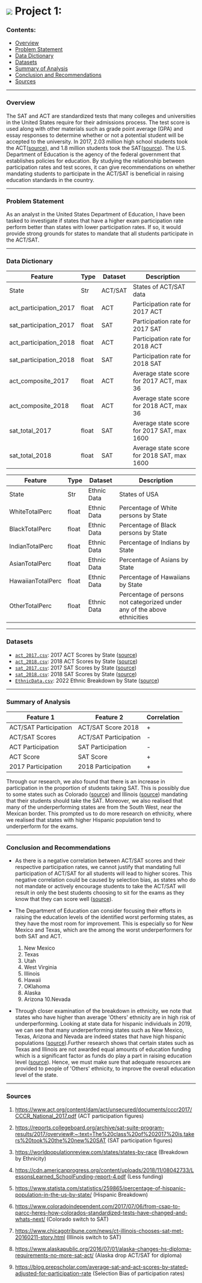 # ![](https://ga-dash.s3.amazonaws.com/production/assets/logo-9f88ae6c9c3871690e33280fcf557f33.png) Project 1:

### Contents:
- [Overview](#Overview)
- [Problem Statement](#Problem-Statement)
- [Data Dictionary](#Data-Dictionary)
- [Datasets](#Datasets)
- [Summary of Analysis](#Summary-of-Analysis)
- [Conclusion and Recommendations](#Conclusion-and-Recommendations)
- [Sources](#Sources)

---

### Overview

The SAT and ACT are standardized tests that many colleges and universities in the United States require for their admissions process. The test score is used along with other materials such as grade point average (GPA) and essay responses to determine whether or not a potential student will be accepted to the university. In 2017, 2.03 million high school students took the ACT([source](https://www.act.org/content/dam/act/unsecured/documents/cccr2017/CCCR_National_2017.pdf )), and 1.8 million students took the SAT([source](https://reports.collegeboard.org/archive/sat-suite-program-results/2017/overview#:~:text=The%20class%20of%202017%20is,takers%20took%20the%20new%20SAT)). The U.S. Department of Education is the agency of the federal government that establishes policies for education. By studying the relationship between participation rates and test scores, it can give recommendations on whether mandating students to participate in the ACT/SAT is beneficial in raising education standards in the country.

---

### Problem Statement

As an analyst in the United States Department of Education, I have been tasked to investigate if states that have a higher exam participation rate perform better than states with lower participation rates. If so, it would provide strong grounds for states to mandate that all students participate in the ACT/SAT.

---

### Data Dictionary

|Feature|Type|Dataset|Description|
|---|---|---|---|
|State|Str|ACT/SAT|States of ACT/SAT data|
|act_participation_2017|float|ACT|Participation rate for 2017 ACT|
|sat_participation_2017|float|SAT|Participation rate for 2017 SAT|
|act_participation_2018|float|ACT|Participation rate for 2018 ACT|
|sat_participation_2018|float|SAT|Participation rate for 2018 SAT|
|act_composite_2017|float|ACT|Average state score for 2017 ACT, max 36|
|act_composite_2018|float|ACT|Average state score for 2018 ACT, max 36|
|sat_total_2017|float|SAT|Average state score for 2017 SAT, max 1600|
|sat_total_2018|float|SAT|Average state score for 2018 SAT, max 1600|

|Feature|Type|Dataset|Description|
|---|---|---|---|
|State|Str|Ethnic Data|States of USA|
|WhiteTotalPerc|float|Ethnic Data|Percentage of White persons by State|
|BlackTotalPerc|float|Ethnic Data|Percentage of Black persons by State|
|IndianTotalPerc|float|Ethnic Data|Percentage of Indians by State|
|AsianTotalPerc|float|Ethnic Data|Percentage of Asians by State|
|HawaiianTotalPerc|float|Ethnic Data|Percentage of Hawaiians by State|
|OtherTotalPerc|float|Ethnic Data|Percentage of persons not categorized under any of the above ethnicities|

---

### Datasets

* [`act_2017.csv`](./data/act_2017.csv): 2017 ACT Scores by State ([source](https://blog.prepscholar.com/act-scores-by-state-averages-highs-and-lows))
* [`act_2018.csv`](./data/act_2018.csv): 2018 ACT Scores by State ([source](https://blog.prepscholar.com/act-scores-by-state-averages-highs-and-lows))
* [`sat_2017.csv`](./data/sat_2017.csv): 2017 SAT Scores by State ([source](https://blog.collegevine.com/here-are-the-average-sat-scores-by-state/))
* [`sat_2018.csv`](./data/sat_2018.csv): 2018 SAT Scores by State ([source](https://blog.collegevine.com/here-are-the-average-sat-scores-by-state/))
* [`EthnicData.csv`](./data/EthnicData.csv): 2022 Ethnic Breakdown by State ([source](https://worldpopulationreview.com/states/states-by-race))
---

### Summary of Analysis

|Feature 1|Feature 2|Correlation|
|---|---|---|
|ACT/SAT Participation|ACT/SAT Score 2018|+|
|ACT/SAT Scores|ACT/SAT Participation| - |
|ACT Participation|SAT Participation| - |
|ACT Score|SAT Score| + |
|2017 Participation|2018 Participation| + |

Through our research, we also found that there is an increase in participation in the proportion of students taking SAT. This is possibly due to some states such as Colorado ([source](https://www.coloradoindependent.com/2017/07/06/from-csap-to-parcc-heres-how-colorados-standardized-tests-have-changed-and-whats-next/)) and Illinois ([source](https://www.chicagotribune.com/news/ct-illinois-chooses-sat-met-20160211-story.html)) mandating that their students should take the SAT. Moreover, we also realised that many of the underperforming states are from the South West, near the Mexican border. This prompted us to do more research on ethnicity, where we realised that states with higher Hispanic population tend to underperform for the exams. 

---

### Conclusion and Recommendations

- As there is a negative correlation between ACT/SAT scores and their respective participation rates, we cannot justify that mandating full participation of ACT/SAT for all students will lead to higher scores. This negative correlation could be caused by selection bias, as states who do not mandate or actively encourage students to take the ACT/SAT will result in only the best students choosing to sit for the exams as they know that they can score well ([source](https://blog.prepscholar.com/average-sat-and-act-scores-by-stated-adjusted-for-participation-rate)).

- The Department of Education can consider focusing their efforts in raising the education levels of the identified worst performing states, as they have the most room for improvement. This is especially so for New Mexico and Texas, which are the among the worst underperformers for both SAT and ACT. 
    1. New Mexico
    2. Texas
    3. Utah
    4. West Virginia
    5. Illinois
    6. Hawaii
    7. OKlahoma
    8. Alaska
    9. Arizona
    10.Nevada

- Through closer examination of the breakdown in ethnicity, we note that states who have higher than average 'Others' ethnicity are in high risk of underperforming. Looking at state data for hispanic individuals in 2019, we can see that many underperforming states such as New Mexico, Texas, Arizona and Nevada are indeed states that have high hispanic populations ([source](https://www.statista.com/statistics/259865/percentage-of-hispanic-population-in-the-us-by-state/)).Further research shows that certain states such as Texas and Illinois are not awarded equal amounts of education funding which is a significant factor as funds do play a part in raising education level ([source](https://cdn.americanprogress.org/content/uploads/2018/11/08042733/LessonsLearned_SchoolFunding-report-4.pdf)). Hence, we must make sure that adequate resources are provided to people of 'Others' ethnicity, to improve the overall education level of the state.

---

### Sources
    
1. https://www.act.org/content/dam/act/unsecured/documents/cccr2017/CCCR_National_2017.pdf (ACT participation figures)
    
2. https://reports.collegeboard.org/archive/sat-suite-program-results/2017/overview#:~:text=The%20class%20of%202017%20is,takers%20took%20the%20new%20SAT (SAT participation figures)
    
3. https://worldpopulationreview.com/states/states-by-race (Breakdown by Ethnicity)
    
4. https://cdn.americanprogress.org/content/uploads/2018/11/08042733/LessonsLearned_SchoolFunding-report-4.pdf (Less funding)
   
5. https://www.statista.com/statistics/259865/percentage-of-hispanic-population-in-the-us-by-state/ (Hispanic Breakdown)
    
6. https://www.coloradoindependent.com/2017/07/06/from-csap-to-parcc-heres-how-colorados-standardized-tests-have-changed-and-whats-next/ (Colorado switch to SAT)

7. https://www.chicagotribune.com/news/ct-illinois-chooses-sat-met-20160211-story.html (Illinois switch to SAT)
    
8. https://www.alaskapublic.org/2016/07/01/alaska-changes-hs-diploma-requirements-no-more-sat-act/ (Alaska drop ACT/SAT for diploma)
    
9. https://blog.prepscholar.com/average-sat-and-act-scores-by-stated-adjusted-for-participation-rate (Selection Bias of participation rates)

